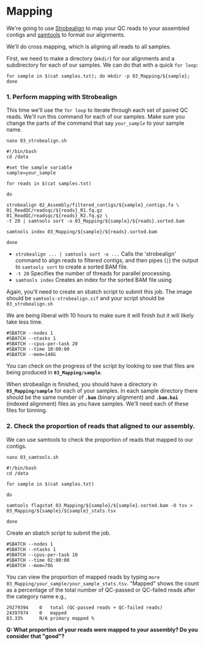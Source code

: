 # Mapping
We're going to use [Strobealign](https://github.com/ksahlin/strobealign) to map your QC reads to your assembled contigs and [samtools](https://github.com/samtools/samtools) to format our alignments.

We'll do cross mapping, which is aligning all reads to all samples.

First, we need to make a directory (`mkdir`) for our alignments and a subdirectory for each of our samples. We can do that with a quick `for loop`:

```
for sample in $(cat samples.txt); do mkdir -p 03_Mapping/${sample}; done
```

### 1. Perform mapping with Strobealign

This time we'll use the `for loop` to iterate through each set of paired QC reads. We'll run this command for each of our samples. Make sure you change the parts of the command that say *`your_sample`* to your sample name.

```
nano 03_strobealign.sh
```

```
#!/bin/bash
cd /data

#set the sample variable
sample=your_sample

for reads in $(cat samples.txt)

do

strobealign 02_Assembly/filtered_contigs/${sample}_contigs.fa \
01_ReadQC/readsqc/${reads}_R1.fq.gz 01_ReadQC/readsqc/${reads}_R2.fq.gz \
-t 20 | samtools sort -o 03_Mapping/${sample}/${reads}.sorted.bam

samtools index 03_Mapping/${sample}/${reads}.sorted.bam

done
```

* `strobealign ... | samtools sort -o ...` Calls the 'strobealign' command to align reads to filtered contigs, and then pipes (`|`) the output to `samtools sort` to create a sorted BAM file.
* `-t 20` Specifies the number of threads for parallel processing.
* `samtools index` Creates an index for the sorted BAM file using

Again, you'll need to create an sbatch script to submit this job. The image should be `samtools-strobealign.sif` and your script should be `03_strobealign.sh`

We are being liberal with 10 hours to make sure it will finish but it will likely take less time.
```
#SBATCH --nodes 1
#SBATCH --ntasks 1
#SBATCH --cpus-per-task 20
#SBATCH --time 10:00:00
#SBATCH --mem=140G
```

You can check on the progress of the script by looking to see that files are being produced in **`03_Mapping/sample`**.


When strobealign is finished, you should have a directory in **`03_Mapping/sample`** for each of your samples. In each sample directory there should be the same number of **`.bam`** (binary alignment) and **`.bam.bai`** (indexed alignment) files as you have samples. We'll need each of these files for binning.

### 2. Check the proportion of reads that aligned to our assembly.

We can use samtools to check the proportion of reads that mapped to our contigs.

```
nano 03_samtools.sh
```

```
#!/bin/bash
cd /data

for sample in $(cat samples.txt)

do

samtools flagstat 03_Mapping/${sample}/${sample}.sorted.bam -O tsv > 03_Mapping/${sample}/${sample}_stats.tsv

done
```

Create an sbatch script to submit the job.

```
#SBATCH --nodes 1
#SBATCH --ntasks 1
#SBATCH --cpus-per-task 10
#SBATCH --time 02:00:00
#SBATCH --mem=70G
```

You can view the proportion of mapped reads by typing `more 03_Mapping/your_sample/your_sample_stats.tsv`. "Mapped" shows the count as a percentage of the total number of QC-passed or QC-failed reads after the category name e.g.,

```
29279394    0   total (QC-passed reads + QC-failed reads)
24397974    0   mapped
83.33%      N/A primary mapped %
```

**Q: What proportion of your reads were mapped to your assembly? Do you consider that "good"?**
